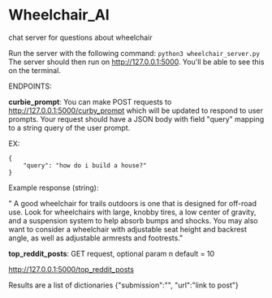 # Wheelchair_AI
chat server for questions about wheelchair

Run the server with the following command:
`python3 wheelchair_server.py`
The server should then run on http://127.0.0.1:5000. You'll be able to see this on the terminal.


ENDPOINTS:


**curbie_prompt**:
You can make POST requests to http://127.0.0.1:5000/curby_prompt which will be updated to respond to user prompts.
Your request should have a JSON body with field "query" mapping to a string query of the user prompt.

EX:

```
{
    "query": "how do i build a house?"
}
```

Example response (string):

" A good wheelchair for trails outdoors is one that is designed for off-road use. Look for wheelchairs with large, knobby tires, a low center of gravity, and a suspension system to help absorb bumps and shocks. You may also want to consider a wheelchair with adjustable seat height and backrest angle, as well as adjustable armrests and footrests."

**top_reddit_posts**: GET request, optional param n default = 10

http://127.0.0.1:5000/top_reddit_posts

Results are a list of dictionaries {"submission":"<reddit post title>", "url":"link to post"}
